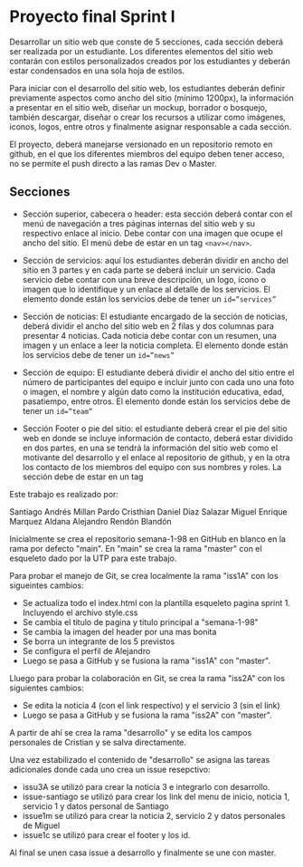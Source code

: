 # Proyecto final Sprint I

Desarrollar un sitio web que conste de 5 secciones, cada sección deberá ser realizada por un estudiante. Los diferentes elementos del sitio web contarán con estilos personalizados creados por los estudiantes y deberán estar condensados en una sola hoja de estilos.

Para iniciar con el desarrollo del sitio web, los estudiantes deberán definir previamente aspectos como ancho del sitio (mínimo 1200px), la información a presentar en el sitio web, diseñar un mockup, borrador o bosquejo, también descargar, diseñar o crear los recursos a utilizar como imágenes, iconos, logos, entre otros y finalmente asignar responsable a cada sección.

El proyecto, deberá manejarse versionado en un repositorio remoto en github, en el que los diferentes miembros del equipo deben tener acceso, no se permite el push directo a las ramas Dev o Master.

## Secciones

- Sección superior, cabecera o header: esta sección deberá contar con el menú de navegación a tres páginas internas del sitio web y su respectivo enlace al inicio. Debe contar con una imagen que ocupe el ancho del sitio.
  El menú debe de estar en un tag `<nav></nav>`.
- Sección de servicios: aquí los estudiantes deberán dividir en ancho del sitio en 3 partes y en cada parte se deberá incluir un servicio. Cada servicio debe contar con una breve descripción, un logo, ícono o imagen que lo identifique y un enlace al detalle de los servicios. El elemento donde están los servicios debe de tener un `id=”services”`
- Sección de noticias: El estudiante encargado de la sección de noticias, deberá dividir el ancho del sitio web en 2 filas y dos columnas para presentar 4 noticias. Cada noticia debe contar con un resumen, una imagen y un enlace a leer la noticia completa.
  El elemento donde están los servicios debe de tener un `id=”news”`

- Sección de equipo: El estudiante deberá dividir el ancho del sitio entre el número de participantes del equipo e incluir junto con cada uno una foto o imagen, el nombre y algún dato como la institución educativa, edad, pasatiempo, entre otros.
  El elemento donde están los servicios debe de tener un `id=”team”`

- Sección Footer o pie del sitio: el estudiante deberá crear el pie del sitio web en donde se incluye información de contacto, deberá estar dividido en dos partes, en una se tendrá la información del sitio web como el motivante del desarrollo y el enlace al repositorio de github, y en la otra los contacto de los miembros del equipo con sus nombres y roles. La sección debe de estar en un tag <footer></footer>

Este trabajo es realizado por:

Santiago Andrés Millan Pardo
Cristhian Daniel Diaz Salazar
Miguel Enrique Marquez Aldana
Alejandro Rendón Blandón

Inicialmente se crea el repositorio semana-1-98 en GitHub en blanco en la rama por defecto "main". En "main" se crea la rama "master" con el esqueleto
dado por la UTP para este trabajo.

Para probar el manejo de Git, se crea localmente la rama "iss1A" con los sigueintes cambios:
- Se actualiza todo el index.html con la plantilla esqueleto pagina sprint 1. Incluyendo el archivo style.css
- Se cambia el titulo de pagina y titulo principal a "semana-1-98"
- Se cambia la imagen del header por una mas bonita
- Se borra un integrante de los 5 previstos
- Se configura el perfil de Alejandro
- Luego se pasa a GitHub y se fusiona la rama "iss1A" con "master".

Lluego para probar la colaboración en Git, se crea la rama "iss2A" con los siguientes cambios:
- Se edita la noticia 4 (con el link respectivo) y el servicio 3 (sin el link)
- Luego se pasa a GitHub y se fusiona la rama "iss2A" con "master".

A partir de ahí se crea la rama "desarrollo" y se edita los campos personales de Cristian y se salva directamente.

Una vez estabilizado el contenido de "desarrollo" se asigna las tareas adicionales donde cada uno crea un issue resepctivo:
- issu3A se utilizó para crear la noticia 3 e integrarlo con desarrollo.
- issue-santiago se utilizó para crear los link del menu de inicio, noticia 1, servicio 1 y datos personal de Santiago
- issue1m se utilizó para crear la noticia 2, servicio 2 y datos personales de Miguel
- issue1c se utilizó para crear el footer y los id. 

Al final se unen casa issue a desarrollo y finalmente se une con master.